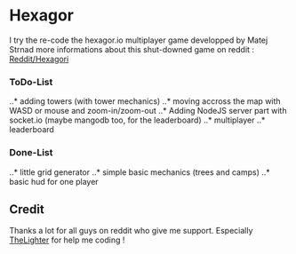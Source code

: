 # Hexagor
I try the re-code the hexagor.io multiplayer game developped by Matej Strnad
more informations about this shut-downed game on reddit :
[Reddit/Hexagori](https://www.reddit.com/r/Hexagorio/)

### ToDo-List
..* adding towers (with tower mechanics)
..* moving accross the map with WASD or mouse and zoom-in/zoom-out
..* Adding NodeJS server part with socket.io (maybe mangodb too, for the leaderboard)
..* multiplayer
..* leaderboard

### Done-List
..* little grid generator
..* simple basic mechanics (trees and camps)
..* basic hud for one player

## Credit

Thanks a lot for all guys on reddit who give me support.
Especially [TheLighter](https://www.reddit.com/user/TheLighter) for help me coding !
